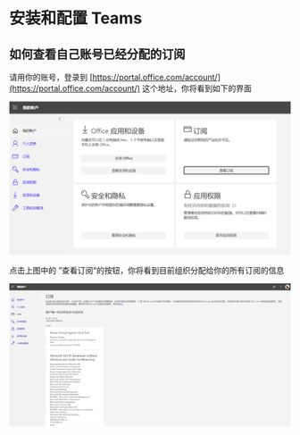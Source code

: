 # 安装和配置 Teams

## 如何查看自己账号已经分配的订阅

请用你的账号，登录到 [https://portal.office.com/account/](https://portal.office.com/account/) 这个地址，你将看到如下的界面

![](../.gitbook/assets/image%20%281%29.png)

点击上图中的 ”查看订阅“的按钮，你将看到目前组织分配给你的所有订阅的信息

![](../.gitbook/assets/image%20%282%29.png)

